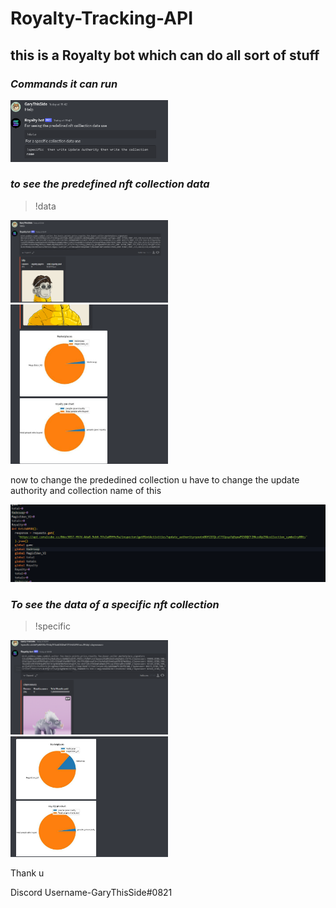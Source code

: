 # Royalty-Tracking-API

## this is a Royalty bot which can do all sort of stuff 

### <i>Commands it can run</i>

<img src="https://github.com/GaryThisSide1/Royalty-Tracking-API/blob/main/Screenshot%202022-12-11%20195418.png" width="50%">

### <i>to see the predefined nft collection data</i>
> !data

<img src="https://github.com/GaryThisSide1/Royalty-Tracking-API/blob/main/Screenshot%202022-12-11%20195504.png" width="50%">

<img src="https://github.com/GaryThisSide1/Royalty-Tracking-API/blob/main/Screenshot%202022-12-11%20195529.png" width="50%">


now to change the prededined collection u have to change the update authority and collection name of this 

![This is an image](https://github.com/GaryThisSide1/Royalty-Tracking-API/blob/main/Screenshot%202022-12-11%20200758.png)

### <i>To see the data of a specific nft collection</i>
> !specific

<img src="Screenshot 2022-12-11 195645.png" width="50%">

<img src="Screenshot 2022-12-11 195712.png" width="50%">


Thank u 

Discord Username-GaryThisSide#0821
